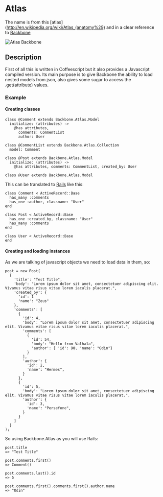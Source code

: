 Atlas
=====

The name is from this [atlas](http://en.wikipedia.org/wiki/Atlas_(anatomy%29) and in a clear reference to [Backbone](https://github.com/documentcloud/backbone)

![Atlas Backbone](http://upload.wikimedia.org/wikipedia/commons/5/54/Gray_111_-_Vertebral_column-coloured.png)

Description
-----------

First of all this is written in Coffeescript but it also provides a Javascript compiled version.
Its main purpose is to give Backbone the ability to load nested models from json, also gives some sugar to access the .get(attribute) values.

### Example

#### Creating classes

    class @Comment extends Backbone.Atlas.Model
      initialize: (attributes) ->
        @has attributes,
          comments: CommentList
          author: User

    class @CommentList extends Backbone.Atlas.Collection
      model: Comment

    class @Post extends Backbone.Atlas.Model
      initialize: (attributes) ->
        @has attributes, comments: CommentList, created_by: User

    class @User extends Backbone.Atlas.Model

This can be translated to [Rails](https://github.com/rails/rails) like this:

    class Comment < ActiveRecord::Base
      has_many :comments
      has_one :author, classname: "User"
    end

    class Post < ActiveRecord::Base
      has_one :created_by, classname: "User"
      has_many :comments
    end

    class User < ActiveRecord::Base
    end

#### Creating and loading instances

As we are talking of javascript objects we need to load data in them, so:

    post = new Post(
      {
        'title': "Test Title",
        'body': "Lorem ipsum dolor sit amet, consectetuer adipiscing elit. Vivamus vitae risus vitae lorem iaculis placerat.",
        'created_by': {
          'id': 1
          'name': "Zeus"
        },
        'comments': [
          {
            'id': 4,
            'body': "Lorem ipsum dolor sit amet, consectetuer adipiscing elit. Vivamus vitae risus vitae lorem iaculis placerat.",
            'comments': [
              {
                'id': 54,
                'body': "Hello from Valhala",
                'author': { 'id': 90, 'name': "Odin"}
              }
            ],
            'author': {
              'id': 2,
              'name': "Hermes",
            }
          },
          {
            'id': 5,
            'body': "Lorem ipsum dolor sit amet, consectetuer adipiscing elit. Vivamus vitae risus vitae lorem iaculis placerat.",
            'author': {
              'id': 3,
              'name': "Persefone",
            }
          }
        ]
      }
    );

So using Backbone.Atlas as you will use Rails:

    post.title
    => "Test Title"

    post.comments.first()
    => Comment()

    post.comments.last().id
    => 5

    post.comments.first().comments.first().author.name
    => "Odin"



